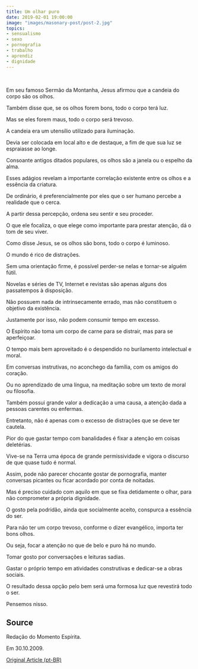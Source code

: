 ```yaml
---
title: Um olhar puro
date: 2019-02-01 19:00:00
image: "images/masonary-post/post-2.jpg"
topics: 
- sensualismo
- sexo
- pornografia
- trabalho
- aprendiz
- dignidade
---
```

 

Em seu famoso Sermão da Montanha, Jesus afirmou que a candeia do corpo são os
olhos.

Também disse que, se os olhos forem bons, todo o corpo terá luz.

Mas se eles forem maus, todo o corpo será trevoso.

A candeia era um utensílio utilizado para iluminação.

Devia ser colocada em local alto e de destaque, a fim de que sua luz se
espraiasse ao longe.

Consoante antigos ditados populares, os olhos são a janela ou o espelho da
alma.

Esses adágios revelam a importante correlação existente entre os olhos e a
essência da criatura.

De ordinário, é preferencialmente por eles que o ser humano percebe a realidade
que o cerca.

A partir dessa percepção, ordena seu sentir e seu proceder.

O que ele focaliza, o que elege como importante para prestar atenção, dá o tom
de seu viver.

Como disse Jesus, se os olhos são bons, todo o corpo é luminoso.

O mundo é rico de distrações.

Sem uma orientação firme, é possível perder-se nelas e tornar-se alguém fútil.

Novelas e séries de TV, Internet e revistas são apenas alguns dos passatempos à
disposição.

Não possuem nada de intrinsecamente errado, mas não constituem o objetivo da
existência.

Justamente por isso, não podem consumir tempo em excesso.

O Espírito não toma um corpo de carne para se distrair, mas para se
aperfeiçoar.

O tempo mais bem aproveitado é o despendido no burilamento intelectual e moral.

Em conversas instrutivas, no aconchego da família, com os amigos do coração.

Ou no aprendizado de uma língua, na meditação sobre um texto de moral ou
filosofia.

Também possui grande valor a dedicação a uma causa, a atenção dada a pessoas
carentes ou enfermas.

Entretanto, não é apenas com o excesso de distrações que se deve ter cautela.

Pior do que gastar tempo com banalidades é fixar a atenção em coisas
deletérias.

Vive-se na Terra uma época de grande permissividade e vigora o discurso de que
quase tudo é normal.

Assim, pode não parecer chocante gostar de pornografia, manter conversas
picantes ou ficar acordado por conta de noitadas.

Mas é preciso cuidado com aquilo em que se fixa detidamente o olhar, para não
comprometer a própria dignidade.

O gosto pela podridão, ainda que socialmente aceito, conspurca a essência do
ser.

Para não ter um corpo trevoso, conforme o dizer evangélico, importa ter bons
olhos.

Ou seja, focar a atenção no que de belo e puro há no mundo.

Tomar gosto por conversações e leituras sadias.

Gastar o próprio tempo em atividades construtivas e dedicar-se a obras sociais.

O resultado dessa opção pelo bem será uma formosa luz que revestirá todo o ser.

Pensemos nisso.

## Source
Redação do Momento Espírita.

Em 30.10.2009.


[Original Article (pt-BR)](http://momento.com.br/pt/ler_texto.php?id=2349)

